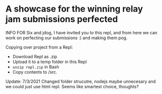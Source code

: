 # A showcase for the winning relay jam submissions perfected

INFO FOR Six and jdog, I have invited you to this repl, and from here we can work on perfecting our submissions :) and making them pog.

Copying over project from a Repl:
- Download Repl as .zip
- Upload it to a temp folder in this Repl
- `unzip repl.zip` in Bash
- Copy contents to /src.

Update: 7/3/2021
Changed folder strucutre, nodejs maybe unnecesary and we could just use html repl. Seems like smartest choice, thoughts?